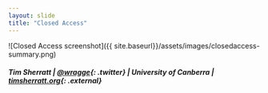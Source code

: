 ```yaml
---
layout: slide
title: "Closed Access"
---
```


![Closed Access screenshot]({{ site.baseurl}}/assets/images/closedaccess-summary.png)

##### Tim Sherratt \| [@wragge](http://twitter.com/wragge){: .twitter} \| University of Canberra  \| [timsherratt.org](http://timsherratt.org/){: .external}